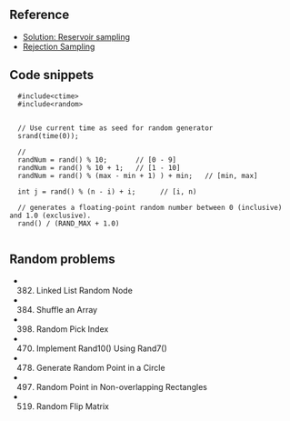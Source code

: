 ## Reference
- [Solution: Reservoir sampling](https://en.wikipedia.org/wiki/Reservoir_sampling)
- [Rejection Sampling]()
## Code snippets
```
  #include<ctime> 
  #include<random> 


  // Use current time as seed for random generator 
  srand(time(0));

  // 
  randNum = rand() % 10;       // [0 - 9]
  randNum = rand() % 10 + 1;   // [1 - 10]
  randNum = rand() % (max - min + 1) ) + min;   // [min, max]
  
  int j = rand() % (n - i) + i;      // [i, n)
  
  // generates a floating-point random number between 0 (inclusive) and 1.0 (exclusive).
  rand() / (RAND_MAX + 1.0) 
  
```

## Random problems
- 382. Linked List Random Node
- 384. Shuffle an Array
- 398. Random Pick Index
- 470. Implement Rand10() Using Rand7()
- 478. Generate Random Point in a Circle
- 497. Random Point in Non-overlapping Rectangles
- 519. Random Flip Matrix